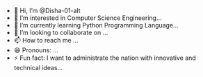 - 👋 Hi, I’m @Disha-01-alt
- 👀 I’m interested in Computer Science Engineering...
- 🌱 I’m currently learning Python Programming Language...
- 💞️ I’m looking to collaborate on ...
- 📫 How to reach me ...
- 😄 Pronouns: ...
- ⚡ Fun fact: I want to administrate the nation with innovative and technical ideas...

<!---
Disha-01-alt/Disha-01-alt is a ✨ special ✨ repository because its `README.md` (this file) appears on your GitHub profile.
You can click the Preview link to take a look at your changes.
--->
